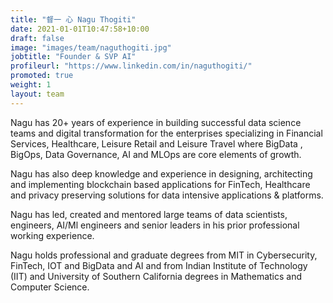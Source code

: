 ```yaml
---
title: "督一 心 Nagu Thogiti"
date: 2021-01-01T10:47:58+10:00
draft: false
image: "images/team/naguthogiti.jpg"
jobtitle: "Founder & SVP AI"
profileurl: "https://www.linkedin.com/in/naguthogiti/"
promoted: true
weight: 1
layout: team
---
```


Nagu has 20+ years of experience in building successful data science teams and digital transformation for the enterprises specializing in Financial Services, Healthcare, Leisure Retail and Leisure Travel where BigData , BigOps, Data Governance, AI and MLOps are core elements of growth.

Nagu has also deep knowledge and experience in designing, architecting and implementing blockchain based applications for FinTech, Healthcare and privacy preserving solutions for data intensive applications & platforms.

Nagu has led, created and mentored large teams of data scientists, engineers, AI/Ml engineers and senior leaders in his prior professional working experience.

Nagu holds professional and graduate degrees from MIT in Cybersecurity, FinTech, IOT and BigData and AI and from Indian Institute of Technology (IIT) and University of Southern California degrees in Mathematics and Computer Science.
